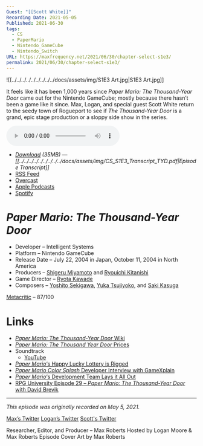 ```yaml
---
Guest: "[[Scott White]]"
Recording Date: 2021-05-05
Published: 2021-06-30
tags:
  - CS
  - PaperMario
  - Nintendo_GameCube
  - Nintendo_Switch
URL: https://maxfrequency.net/2021/06/30/chapter-select-s1e3/
permalink: 2021/06/30/chapter-select-s1e3/
---
```

![[../../../../../../../../../docs/assets/img/S1E3 Art.jpg|S1E3 Art.jpg]]

It feels like it has been 1,000 years since *Paper Mario: The Thousand-Year Door* came out for the Nintendo GameCube; mostly because there hasn’t been a game like it since. Max, Logan, and special guest Scott White return to the seedy town of Rogueport to see if *The Thousand-Year Door* is a grand, epic stage production or a sloppy side show in the series.

<audio controls>
  <source src="https://traffic.libsyn.com/chapterselectpod/CS_S1E3_TYD_Final.mp3">
</audio>

- *[Download](https://traffic.libsyn.com/chapterselectpod/CS_S1E3_TYD_Final.mp3) (35MB)  — [[../../../../../../../../../docs/assets/img/CS_S1E3_Transcript_TYD.pdf|Episode Transcript]]*
- [RSS Feed](https://chapterselectpod.libsyn.com/rss)
- [Overcast](https://overcast.fm/itunes1568777352/chapter-select)
- [Apple Podcasts](https://podcasts.apple.com/us/podcast/chapter-select/id1568777352)
- [Spotify](https://open.spotify.com/show/4f1TLZXbwtSX7uHROe9KlS)

# *Paper Mario: The Thousand-Year Door*

- Developer – Intelligent Systems
- Platform – Nintendo GameCube
- Release Date – July 22, 2004 in Japan, October 11, 2004 in North America
- Producers – [Shigeru Miyamoto](https://en.wikipedia.org/wiki/Shigeru_Miyamoto) and [Ryouichi Kitanishi](https://nintendo.fandom.com/wiki/Ryouichi_Kitanishi)
- Game Director – [Ryota Kawade](https://nintendo.fandom.com/wiki/Ryota_Kawade)
- Composers – [Yoshito Sekigawa](https://nintendo.fandom.com/wiki/Yoshito_Sekigawa), [Yuka Tsujiyoko](https://en.wikipedia.org/wiki/Yuka_Tsujiyoko), and [Saki Kasuga](https://nintendo.fandom.com/wiki/Saki_Kasuga)

[Metacritic](https://www.metacritic.com/game/gamecube/paper-mario-the-thousand-year-door) – 87/100
# Links

- [*Paper Mario: The Thousand-Year Door* Wiki](https://www.mariowiki.com/Paper_Mario:_The_Thousand-Year_Door)
- [*Paper Mario: The Thousand Year Door* Prices](https://www.pricecharting.com/game/gamecube/paper-mario-thousand-year-door)
- Soundtrack
	- [YouTube](https://youtube.com/playlist?list=PLAE1E7981ABE768F6)
- [*Paper Mario*‘s Happy Lucky Lottery is Rigged](https://www.polygon.com/nintendo/2018/8/25/17781786/paper-mario-happy-lucky-lottery-odds-scam-ripoff-video)
- [*Paper Mario Color Splash* Developer Interview with GameXplain](https://youtube.com/watch?v=dlcNubU6bYA&t=373)
- [*Paper Mario*‘s Development Team Lays it All Out](https://www.videogameschronicle.com/features/interviews/paper-mario-origami-king/)
- [RPG University Episode 29 – *Paper Mario: The Thousand-Year Door* with David Brevik](https://podcasts.apple.com/us/podcast/rpg-university-episode-29-paper-mario-thousand-year/id1477910451?i=1000490750649)

---
*This episode was originally recorded on May 5, 2021.*

[Max’s Twitter](https://www.twitter.com/maxroberts143)
[Logan’s Twitter](https://www.twitter.com/mooreman12)
[Scott's Twitter](https://twitter.com/ProfessorRPG)

Researcher, Editor, and Producer – Max Roberts
Hosted by Logan Moore & Max Roberts
Episode Cover Art by Max Roberts
